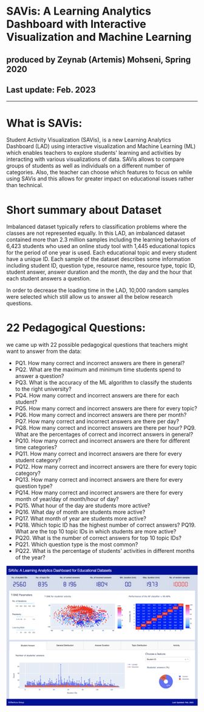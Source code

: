 # SAVis: A Learning Analytics Dashboard with Interactive Visualization and Machine Learning
## produced by Zeynab (Artemis) Mohseni, Spring 2020
## Last update: Feb. 2023
---------------------------------------

# What is SAVis:
Student Activity Visualization (SAVis), is a new Learning Analytics Dashboard (LAD) using interactive visualization and Machine Learning (ML) which enables teachers to explore students' learning and activities by interacting with various visualizations of data. SAVis allows to compare groups of students as well as individuals on a different number of categories. Also, the teacher can choose which features to focus on while using SAVis and this allows for greater impact on educational issues rather than technical.


# Short summary about Dataset
Imbalanced dataset typically refers to classification problems where the classes are not represented equally. In this LAD, an imbalanced dataset contained more than 2.3 million samples including the learning behaviors of 6,423 students who used an online study tool with 1,445 educational topics for the period of one year is used. Each educational topic and every student have a unique ID. Each sample of the dataset describes some information including student ID, question type, resource name, resource type, topic ID, student answer, answer duration and the month, the day and the hour that each student answers a question. 

In order to decrease the loading time in the LAD, 10,000 random samples were selected which still allow us to answer all the below research questions. 

# 22 Pedagogical Questions:
we came up with 22 possible pedagogical questions that teachers might want to answer from the data:

* PQ1. How many correct and incorrect answers are there in general? 
* PQ2. What are the maximum and minimum time students spend to answer a question? 
* PQ3. What is the accuracy of the ML algorithm to classify the students to the right university? 
* PQ4. How many correct and incorrect answers are there for each student? 
* PQ5. How many correct and incorrect answers are there for every topic? 
* PQ6. How many correct and incorrect answers are there per month? PQ7. How many correct and incorrect answers are there per day?
* PQ8. How many correct and incorrect answers are there per hour? PQ9. What are the percentages of correct and incorrect answers in general? 
* PQ10. How many correct and incorrect answers are there for different time categories? 
* PQ11. How many correct and incorrect answers are there for every student category? 
* PQ12. How many correct and incorrect answers are there for every topic category? 
* PQ13. How many correct and incorrect answers are there for every question type? 
* PQ14. How many correct and incorrect answers are there for every month of year/day of month/hour of day? 
* PQ15. What hour of the day are students more active?
* PQ16. What day of month are students more active? 
* PQ17. What month of year are students more active? 
* PQ18. Which topic ID has the highest number of correct answers? PQ19. What are the top 10 topic IDs in which students are more active? 
* PQ20. What is the number of correct answers for top 10 topic IDs?
* PQ21. Which question type is the most common? 
* PQ22. What is the percentage of students' activities in different months of the year?

![GitHub Logo](/Dashboard.png)

